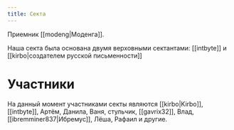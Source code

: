 ```yaml
---
title: Секта
---
```

Приемник [[modeng|Моденга]].

Наша секта была основана двумя верховными сектантами: [[intbyte]] и [[kirbo|создателем русской письменности]]

# Участники

На данный момент участниками секты являются
[[kirbo|Kirbo]], [[intbyte]], Артём, Данила, Ваня, стульчик, [[gavrix32]], Влад, [[ibremminer837|Ибремус]], Лёша, Рафаил и другие. 
